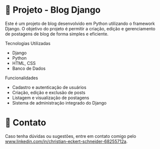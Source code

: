 # 📌 Projeto - Blog Django

Este é um projeto de blog desenvolvido em Python utilizando o framework Django. O objetivo do projeto é permitir a criação, edição e gerenciamento de postagens de blog de forma simples e eficiente.

Tecnologias Utilizadas
- Django
- Python
- HTML, CSS
- Banco de Dados

Funcionalidades
- Cadastro e autenticação de usuários
- Criação, edição e exclusão de posts
- Listagem e visualização de postagens
- Sistema de administração integrado do Django

# 📩 Contato
Caso tenha dúvidas ou sugestões, entre em contato comigo pelo www.linkedin.com/in/christian-eckert-schneider-68255712a.

